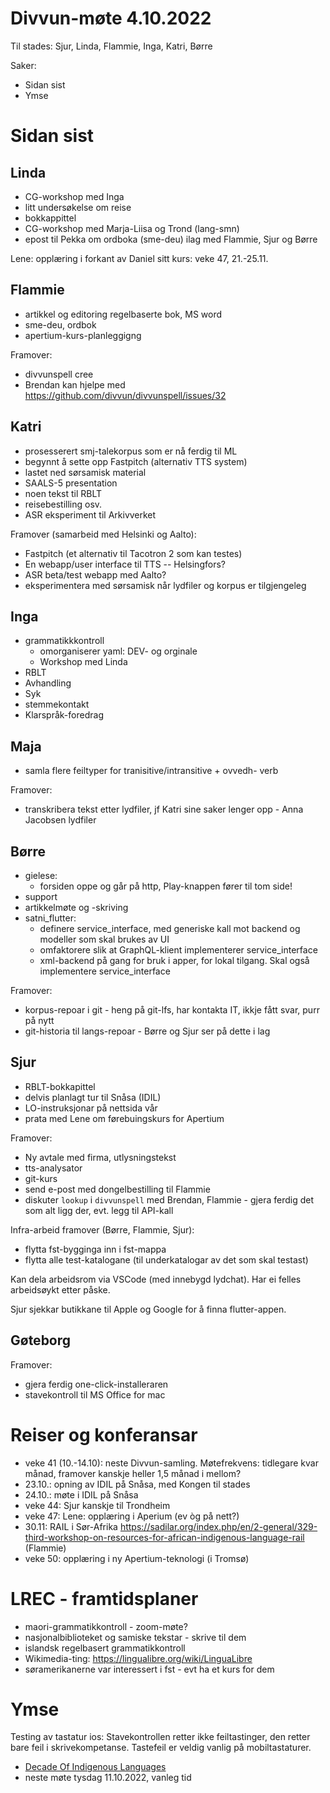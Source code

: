 # Divvun-møte 4.10.2022

Til stades: Sjur, Linda, Flammie, Inga, Katri, Børre

Saker:

* Sidan sist
* Ymse

# Sidan sist

## Linda
* CG-workshop med Inga
* litt undersøkelse om reise
* bokkappittel
* CG-workshop med Marja-Liisa og Trond (lang-smn)
* epost til Pekka om ordboka (sme-deu) ilag med Flammie, Sjur og Børre

Lene: opplæring i forkant av Daniel sitt kurs: veke 47, 21.-25.11.

## Flammie

* artikkel og editoring regelbaserte bok, MS word
* sme-deu, ordbok
* apertium-kurs-planleggigng

Framover:

* divvunspell cree
* Brendan kan hjelpe med <https://github.com/divvun/divvunspell/issues/32>

## Katri

* prosesserert smj-talekorpus som er nå ferdig til ML
* begynnt å sette opp Fastpitch (alternativ TTS system)
* lastet ned sørsamisk material
* SAALS-5 presentation
* noen tekst til RBLT 
* reisebestilling osv.
* ASR eksperiment til Arkivverket 

Framover (samarbeid med Helsinki og Aalto):
* Fastpitch (et alternativ til Tacotron 2 som kan testes)
* En webapp/user interface til TTS -- Helsingfors?
* ASR beta/test webapp med Aalto?
* eksperimentera med sørsamisk når lydfiler og korpus er tilgjengeleg

## Inga

* grammatikkkontroll
    * omorganiserer yaml: DEV- og orginale
    * Workshop med Linda
* RBLT
* Avhandling
* Syk
* stemmekontakt
* Klarspråk-foredrag

## Maja

*  samla flere  feiltyper for tranisitive/intransitive + ovvedh- verb

Framover:
* transkribera tekst etter lydfiler, jf Katri sine saker lenger opp - Anna Jacobsen lydfiler

## Børre

* gielese:
    * forsiden oppe og går på http, Play-knappen fører til tom side!
* support
* artikkelmøte og -skriving
* satni_flutter:
    * definere service_interface, med generiske kall mot backend og modeller som skal brukes av UI
    * omfaktorere slik at GraphQL-klient implementerer service_interface
    * xml-backend på gang for bruk i apper, for lokal tilgang. Skal også implementere service_interface

Framover:
- korpus-repoar i git - heng på git-lfs, har kontakta IT, ikkje fått svar, purr på nytt
- git-historia til langs-repoar - Børre og Sjur ser på dette i lag

## Sjur

* RBLT-bokkapittel
* delvis planlagt tur til Snåsa (IDIL)
* LO-instruksjonar på nettsida vår
* prata med Lene om førebuingskurs for Apertium

Framover:

* Ny avtale med firma, utlysningstekst 
* tts-analysator
* git-kurs
* send e-post med dongelbestilling til Flammie
* diskuter `lookup` i `divvunspell` med Brendan, Flammie - gjera ferdig det som alt ligg der, evt. legg til API-kall

Infra-arbeid framover (Børre, Flammie, Sjur):

* flytta fst-bygginga inn i fst-mappa
* flytta alle test-katalogane (til underkatalogar av det som skal testast)

Kan dela arbeidsrom via VSCode (med innebygd lydchat). Har ei felles arbeidsøykt etter påske.

Sjur sjekkar butikkane til Apple og Google for å finna flutter-appen.

## Gøteborg

Framover:

* gjera ferdig one-click-installeraren
* stavekontroll til MS Office for mac

# Reiser og konferansar

- veke 41 (10.-14.10): neste Divvun-samling. Møtefrekvens: tidlegare kvar månad,
  framover kanskje heller 1,5 månad i mellom?
- 23.10.: opning av IDIL på Snåsa, med Kongen til stades
- 24.10.: møte i IDIL på Snåsa
- veke 44: Sjur kanskje til Trondheim
- veke 47: Lene: opplæring i Aperium (ev òg på nett?)
- 30.11: RAIL i Sør-Afrika <https://sadilar.org/index.php/en/2-general/329-third-workshop-on-resources-for-african-indigenous-language-rail> (Flammie)
- veke 50: opplæring i ny Apertium-teknologi (i Tromsø)

# LREC - framtidsplaner

* maori-grammatikkontroll - zoom-møte?
* nasjonalbiblioteket og samiske tekstar - skrive til dem
* islandsk regelbasert grammatikkontroll
* Wikimedia-ting: <https://lingualibre.org/wiki/LinguaLibre>
* søramerikanerne var interessert i fst - evt ha et kurs for dem

# Ymse

Testing av tastatur ios: Stavekontrollen retter ikke feiltastinger, den retter bare feil i skrivekompetanse. Tastefeil er veldig vanlig på mobiltastaturer.

* [Decade Of Indigenous Languages](https://fpcc.ca/stories/the-decade-of-indigenous-languages/)
* neste møte tysdag 11.10.2022, vanleg tid
